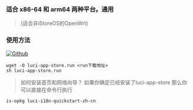 ### 适合 x86-64  和 arm64 两种平台。通用
> (适合非iStoreOS的OpenWrt)
### 使用方法
[![Github](https://img.shields.io/badge/如果下载不动,可套用加速前缀,点这里前往-d6acef?logo=github&logoColor=fff&labelColor=000&style=for-the-badge)](https://wkdaily.cpolar.top/archives/1) 
```
wget -O luci-app-store.run <run下载地址>
sh luci-app-store.run
```

> 如何安装首页和网络向导？
如果你确定已经安装了luci-app-store 那么你可以直接在命令行执行<br>

`is-opkg luci-i18n-quickstart-zh-cn`